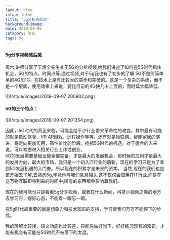 ```yaml
---
layout: blog
istop: false
title: "5g分析感后感"
background-image:
date: 2019-09-09
category: 笔记
tags: 5g
---
```


#### 5g分享视频感后感

​		周六,讲师分享了王煜全先生关于5G的分析视频,给我们讲述了如何在5G时代抓住机会，5G的特点，时间点等.通过视频,对于5g我也有了初步的了解.
​		5G不是简简单单的4G加1G，在技术上是有比较大的进步和突破的。这是一个复杂的系统，而不是一个层面，使用效果上来说，要比目前的4G快几十上百倍，而时延大幅降低。

![](/style/images/2019-09-07 200902.png)

#### 5G的三个特点：

![](/style/images/2019-09-07 201354.png)

​		因此，5G时代的真正来临，可能会给不少行业带来革命性的改变。其中最有可能的就是自动驾驶、VR AR游戏、远程操作等等。还有就是物联网、智能家居的演进，将走向更加实用，高性价比的阶段。抢抓5G时代的机遇，对于适合的人来说，可以考虑进入相关行业工作或创业。
​	
​		5G的发展需要基础设施全部完备，才是最大的发展机会，那时候的应用才是最大的发展方向，最大的市场，我只是一个初入IT行业的萌新，现在的学习只是为了拿到5G发展机遇的入门券。所以现在的积累才是未来的资本。
当然,现在的我们也应该开始去了解,去熟悉5g,毕竟他与我们息息相关,这不仅仅会应用在IT行业,而是在这万物互联即将到来的时间中,所有的东西都会影响着我们。

​		现在的我可能也只是看看5g分享视频，或者在什么新闻，科技小视频之类的地方去学习它，摆好心态，不能看一眼忘一眼。

​		在5g时代最重要的就是想象力和技术知识的支持，学习使我们万万不能停下的步伐。

​		我的理解比较浅，语文功底也比较差，只能先做好当下，好好练习现有的知识。才能有机会有可能在5G时代不被落下的太远。

